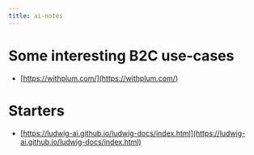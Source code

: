 ```yaml
---
title: ai-notes
---
```


# Some interesting B2C use-cases
* [https://withplum.com/](https://withplum.com/)


# Starters
* [https://ludwig-ai.github.io/ludwig-docs/index.html](https://ludwig-ai.github.io/ludwig-docs/index.html)
